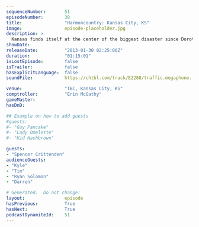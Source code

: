 ```yaml
---
sequenceNumber:       51
episodeNumber:        38
title:                "Harmoncountry: Kansas City, KS"
image:                episode-placeholder.jpg
description: >
  Kansas finds itself at the center of the biggest disaster since Dorothy's twister when Mayor Harmon and Erin McGathy conduct the worst town meeting of the tour. This episode is unedited because I have no idea what I'd cut without cutting the entire thi...
showDate:             
releaseDate:          "2013-01-30 02:25:00Z"
duration:             "01:15:01"
isLostEpisode:        false
isTrailer:            false
hasExplicitLanguage:  false
soundFile:            https://chtbl.com/track/E2288/traffic.megaphone.fm/STA4660628644.mp3?updated=1554398396

venue:                "TBC, Kansas City, KS"
comptroller:          "Erin McGathy"
gameMaster:           
hasDnD:               

## Example on how to add guests
#guests:
#- "Guy Pancake"
#- "Lady Omelette"
#- "Kid Hashbrown"

guests:
- "Spencer Crittenden"
audienceGuests:
- "Kyle"
- "Tim"
- "Ryan Solomon"
- "Darren"

# Generated.  Do not change:
layout:               episode
hasPrevious:          True
hasNext:              True
podcastDynamiteId:    51
---
```

